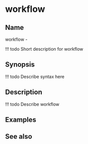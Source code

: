 

# workflow


## Name
workflow - 

<!-- prettier-ignore -->
!!! todo
     Short description for workflow

## Synopsis
<!-- prettier-ignore -->
!!! todo
    Describe syntax here

## Description
<!-- prettier-ignore -->
!!! todo
    Describe workflow

## Examples

## See also

